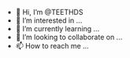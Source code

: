 - 👋 Hi, I’m @TEETHDS
- 👀 I’m interested in ...
- 🌱 I’m currently learning ...
- 💞️ I’m looking to collaborate on ...
- 📫 How to reach me ...

<!---
TEETHDS/TEETHDS is a ✨ special ✨ repository because its `README.md` (this file) appears on your GitHub profile.
You can click the Preview link to take a look at your changes.
--->
